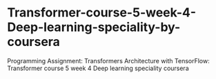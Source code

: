 # Transformer-course-5-week-4-Deep-learning-speciality-by-coursera
Programming Assignment: Transformers Architecture with TensorFlow: Transformer course 5 week 4 Deep learning speciality coursera
